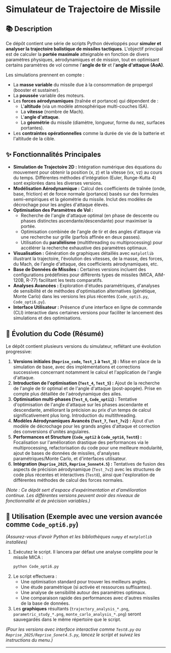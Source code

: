 # Simulateur de Trajectoire de Missile

## 📚 Description

Ce dépôt contient une série de scripts Python développés pour **simuler et analyser la trajectoire balistique de missiles tactiques**. L'objectif principal est de calculer la **portée maximale** atteignable en fonction de divers paramètres physiques, aérodynamiques et de mission, tout en optimisant certains paramètres de vol comme l'**angle de tir** et l'**angle d'attaque (AoA)**.

Les simulations prennent en compte :

* La **masse variable** du missile due à la consommation de propergol (booster et sustainer).
* La **poussée** variable des moteurs.
* Les **forces aérodynamiques** (traînée et portance) qui dépendent de :
    * L'**altitude** (via un modèle atmosphérique multi-couches ISA).
    * La **vitesse** (nombre de Mach).
    * L'**angle d'attaque**.
    * La **géométrie** du missile (diamètre, longueur, forme du nez, surfaces portantes).
* Les **contraintes opérationnelles** comme la durée de vie de la batterie et l'altitude de la cible.

## ✨ Fonctionnalités Principales

* **Simulation de Trajectoire 2D :** Intégration numérique des équations du mouvement pour obtenir la position (x, z) et la vitesse (vx, vz) au cours du temps. Différentes méthodes d'intégration (Euler, Runge-Kutta 4) sont explorées dans les diverses versions.
* **Modélisation Aérodynamique :** Calcul des coefficients de traînée (onde, base, friction) et de force normale (portance) basés sur des formules semi-empiriques et la géométrie du missile. Inclut des modèles de décrochage pour les angles d'attaque élevés.
* **Optimisation des Paramètres de Vol :**
    * Recherche de l'angle d'attaque optimal (en phase de descente ou phases distinctes ascendante/descendante) pour maximiser la portée.
    * Optimisation combinée de l'angle de tir et des angles d'attaque via une recherche sur grille (parfois affinée en deux passes).
    * Utilisation du **parallélisme** (multithreading ou multiprocessing) pour accélérer la recherche exhaustive des paramètres optimaux.
* **Visualisation :** Génération de graphiques détaillés avec `matplotlib` illustrant la trajectoire, l'évolution des vitesses, de la masse, des forces, du Mach, de l'angle d'attaque, des coefficients aérodynamiques, etc.
* **Base de Données de Missiles :** Certaines versions incluent des configurations prédéfinies pour différents types de missiles (MICA, AIM-120B, R-77) facilitant les tests comparatifs.
* **Analyses Avancées :** Exploration d'études paramétriques, d'analyses de sensibilité et de méthodes d'optimisation alternatives (génétique, Monte Carlo) dans les versions les plus récentes (`Code_opti5.py`, `Code_opti6.py`).
* **Interface Utilisateur :** Présence d'une interface en ligne de commande (CLI) interactive dans certaines versions pour faciliter le lancement des simulations et des optimisations.

## 📜 Évolution du Code (Résumé)

Le dépôt contient plusieurs versions du simulateur, reflétant une évolution progressive:

1.  **Versions initiales (`Reprise_code`, `Test_1` à `Test_3`) :** Mise en place de la simulation de base, avec des implémentations et corrections successives concernant notamment le calcul et l'application de l'angle d'attaque.
2.  **Introduction de l'optimisation (`Test_4`, `Test_5`) :** Ajout de la recherche de l'angle de tir optimal et de l'angle d'attaque (post-apogée). Prise en compte plus détaillée de l'aérodynamique des ailes.
3.  **Optimisation multi-phases (`Test_6`, `Code_opti1`) :** Tentative d'optimisation de l'angle d'attaque sur les phases ascendante et descendante, améliorant la précision au prix d'un temps de calcul significativement plus long. Introduction du multithreading.
4.  **Modèles Aérodynamiques Avancés (`Test_7`, `Test_7v2`) :** Ajout d'un modèle de décrochage pour les grands angles d'attaque et correction des conversions d'unités angulaires.
5.  **Performances et Structure (`Code_opti2` à `Code_opti6`, `Test8`) :** Focalisation sur l'amélioration drastique des performances via le multiprocessing, refactorisation du code pour une meilleure modularité, ajout de bases de données de missiles, d'analyses paramétriques/Monte Carlo, et d'interfaces utilisateur.
6.  **Intégration (`Reprise_2025`, `Reprise_Sonnet4.5`) :** Tentatives de fusion des aspects de précision aérodynamique (`Test_7v2`) avec les structures de code plus récentes et interactives (`Test8`), ainsi que l'exploration de différentes méthodes de calcul des forces normales.

*(Note : Ce dépôt sert d'espace d'expérimentation et d'amélioration continue. Les différentes versions peuvent avoir des niveaux de fonctionnalité et de précision variables.)*

## 🚀 Utilisation (Exemple avec une version avancée comme `Code_opti6.py`)

*(Assurez-vous d'avoir Python et les bibliothèques `numpy` et `matplotlib` installées)*

1.  Exécutez le script. Il lancera par défaut une analyse complète pour le missile MICA :
    ```bash
    python Code_opti6.py
    ```
2.  Le script effectuera :
    * Une optimisation standard pour trouver les meilleurs angles.
    * Une étude paramétrique (si activée et ressources suffisantes).
    * Une analyse de sensibilité autour des paramètres optimaux.
    * Une comparaison rapide des performances avec d'autres missiles de la base de données.
3.  Les **graphiques** résultants (`trajectory_analysis_*.png`, `parametric_study_*.png`, `monte_carlo_analysis_*.png`) seront sauvegardés dans le même répertoire que le script.

*(Pour les versions avec interface interactive comme `Test8.py` ou `Reprise_2025/Reprise_Sonet4.5.py`, lancez le script et suivez les instructions du menu.)*

---
